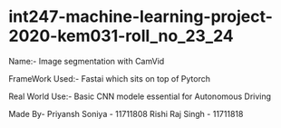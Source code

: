 # int247-machine-learning-project-2020-kem031-roll_no_23_24

Name:- Image segmentation with CamVid

FrameWork Used:- Fastai which sits on top of Pytorch

Real World Use:- Basic CNN modele essential for Autonomous Driving

Made By- Priyansh Soniya - 11711808
         Rishi Raj Singh - 11711818
